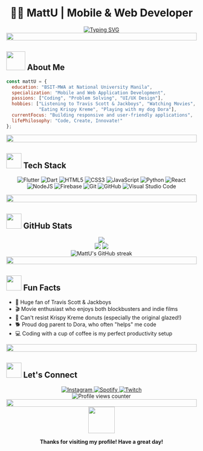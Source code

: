 # <div align="center">👨‍💻 MattU | Mobile & Web Developer</div>

<div align="center">
  <a href="https://git.io/typing-svg"><img src="https://readme-typing-svg.herokuapp.com?font=Fira+Code&pause=1000&center=true&vCenter=true&width=435&lines=BSIT-MWA+Student+at+NU+Manila;Mobile+and+Web+App+Developer;Flutter+%7C+Dart+%7C+JavaScript+%7C+Python" alt="Typing SVG" /></a>
</div>

<div align="center">
  <img src="https://i.imgur.com/dBaSKWF.gif" height="20" width="100%">
</div>

## <img src="https://media.giphy.com/media/VgCDAzcKvsR6OM0uWg/giphy.gif" width="50"> About Me

```js
const mattU = {
  education: "BSIT-MWA at National University Manila",
  specialization: "Mobile and Web Application Development",
  passions: ["Coding", "Problem Solving", "UI/UX Design"],
  hobbies: ["Listening to Travis Scott & Jackboys", "Watching Movies", 
            "Eating Krispy Kreme", "Playing with my dog Dora"],
  currentFocus: "Building responsive and user-friendly applications",
  lifePhilosophy: "Code, Create, Innovate!"
};
```

<div align="center">
  <img src="https://i.imgur.com/dBaSKWF.gif" height="20" width="100%">
</div>

## <img src="https://media.giphy.com/media/WUlplcMpOCEmTGBtBW/giphy.gif" width="40"> Tech Stack

<div align="center">
  
  ![Flutter](https://img.shields.io/badge/Flutter-%2302569B.svg?style=for-the-badge&logo=Flutter&logoColor=white)
  ![Dart](https://img.shields.io/badge/dart-%230175C2.svg?style=for-the-badge&logo=dart&logoColor=white)
  ![HTML5](https://img.shields.io/badge/html5-%23E34F26.svg?style=for-the-badge&logo=html5&logoColor=white)
  ![CSS3](https://img.shields.io/badge/css3-%231572B6.svg?style=for-the-badge&logo=css3&logoColor=white)
  ![JavaScript](https://img.shields.io/badge/javascript-%23323330.svg?style=for-the-badge&logo=javascript&logoColor=%23F7DF1E)
  ![Python](https://img.shields.io/badge/python-3670A0?style=for-the-badge&logo=python&logoColor=ffdd54)
  ![React](https://img.shields.io/badge/react-%2320232a.svg?style=for-the-badge&logo=react&logoColor=%2361DAFB)
  ![NodeJS](https://img.shields.io/badge/node.js-6DA55F?style=for-the-badge&logo=node.js&logoColor=white)
  ![Firebase](https://img.shields.io/badge/firebase-%23039BE5.svg?style=for-the-badge&logo=firebase)
  ![Git](https://img.shields.io/badge/git-%23F05033.svg?style=for-the-badge&logo=git&logoColor=white)
  ![GitHub](https://img.shields.io/badge/github-%23121011.svg?style=for-the-badge&logo=github&logoColor=white)
  ![Visual Studio Code](https://img.shields.io/badge/Visual%20Studio%20Code-0078d7.svg?style=for-the-badge&logo=visual-studio-code&logoColor=white)
  
</div>

<div align="center">
  <img src="https://i.imgur.com/dBaSKWF.gif" height="20" width="100%">
</div>

## <img src="https://media.giphy.com/media/JZ40cnfnN11KycrvMF/giphy.gif" width="40"> GitHub Stats

<div align="center">
  <img src="https://github-profile-summary-cards.vercel.app/api/cards/profile-details?username=matt1227&theme=tokyonight" />
</div>

<div align="center">
  <img src="https://github-profile-summary-cards.vercel.app/api/cards/stats?username=matt1227&theme=tokyonight" />
  <img src="https://github-profile-summary-cards.vercel.app/api/cards/repos-per-language?username=matt1227&theme=tokyonight" />
</div>

<div align="center">
  <img src="https://github-readme-streak-stats.herokuapp.com/?user=matt1227&theme=tokyonight&hide_border=true" alt="MattU's GitHub streak"/>
</div>

<div align="center">
  <img src="https://i.imgur.com/dBaSKWF.gif" height="20" width="100%">
</div>

## <img src="https://media.giphy.com/media/LnQjpWaON8nhr21vNW/giphy.gif" width="40"> Fun Facts

- 🎵 Huge fan of Travis Scott & Jackboys
- 🎬 Movie enthusiast who enjoys both blockbusters and indie films
- 🍩 Can't resist Krispy Kreme donuts (especially the original glazed!)
- 🐕 Proud dog parent to Dora, who often "helps" me code
- 💻 Coding with a cup of coffee is my perfect productivity setup

<div align="center">
  <img src="https://i.imgur.com/dBaSKWF.gif" height="20" width="100%">
</div>

## <img src="https://media.giphy.com/media/QTfX9Ejfra3ZmNxh6B/giphy.gif" width="40"> Let's Connect

<div align="center">
  <a href="https://instagram.com/matt1227" target="_blank">
    <img src="https://img.shields.io/badge/Instagram-%23E4405F.svg?style=for-the-badge&logo=Instagram&logoColor=white" alt="Instagram">
  </a>
  <a href="https://open.spotify.com/user/matt1227" target="_blank">
    <img src="https://img.shields.io/badge/Spotify-1ED760?style=for-the-badge&logo=spotify&logoColor=white" alt="Spotify">
  </a>
  <a href="https://twitch.tv/matt1227" target="_blank">
    <img src="https://img.shields.io/badge/Twitch-%239146FF.svg?style=for-the-badge&logo=Twitch&logoColor=white" alt="Twitch">
  </a>
</div>

<div align="center">
  <img src="https://komarev.com/ghpvc/?username=matt1227&style=flat-square&color=blue" alt="Profile views counter"/>
</div>

<div align="center">
  <img src="https://i.imgur.com/dBaSKWF.gif" height="20" width="100%">
</div>

<div align="center">
  <img src="https://media.giphy.com/media/jpVnC65DmYeyRL4LHS/giphy.gif" width="70">
  <p><b>Thanks for visiting my profile! Have a great day!</b></p>
</div> 
